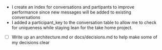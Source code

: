 - I create an index for conversations and partipants  to improve performance since new messages will be added to existing conversations
- I added a participant_key to the conversation table to allow me to check for uniqueness while staying lean for the take home project. 
- [ ] Write up an architecture.md or docs/decisions.md to help make some of my decisions clear 
